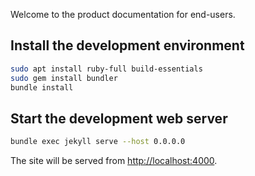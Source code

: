 Welcome to the product documentation for end-users.


## Install the development environment

```bash
sudo apt install ruby-full build-essentials
sudo gem install bundler
bundle install
```

## Start the development web server

```bash
bundle exec jekyll serve --host 0.0.0.0
```

The site will be served from [http://localhost:4000](http://localhost:4000).

